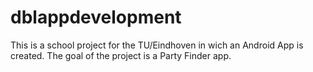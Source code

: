 # dblappdevelopment
This is a school project for the TU/Eindhoven in wich an Android App is created.
The goal of the project is a Party Finder app.
